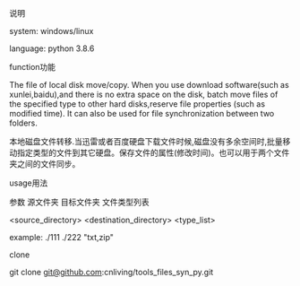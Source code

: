 

说明

  system:  windows/linux

  language:  python 3.8.6



function功能

The file of local disk  move/copy. When you use download software(such as xunlei,baidu),and there is no extra space on the disk, batch move files of the specified type to other hard disks,reserve file properties (such as modified time). It can also be used for file synchronization between two folders.

本地磁盘文件转移.当迅雷或者百度硬盘下载文件时候,磁盘没有多余空间时,批量移动指定类型的文件到其它硬盘。保存文件的属性(修改时间)。也可以用于两个文件夹之间的文件同步。

usage用法

  参数  源文件夹   目标文件夹   文件类型列表

 <source_directory>  <destination_directory> <type_list>

 example:      ./111   ./222 "txt,zip"

clone

git clone git@github.com:cnliving/tools_files_syn_py.git

